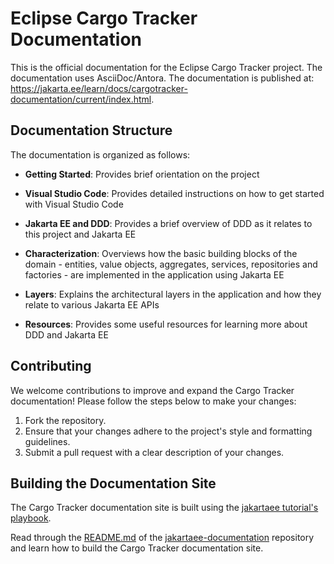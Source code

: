 # Eclipse Cargo Tracker Documentation

This is the official documentation for the Eclipse Cargo Tracker project. The documentation uses AsciiDoc/Antora. The documentation is published at: https://jakarta.ee/learn/docs/cargotracker-documentation/current/index.html.

## Documentation Structure

The documentation is organized as follows:

- **Getting Started**: Provides brief orientation on the project

- **Visual Studio Code**: Provides detailed instructions on how to get started 
  with Visual Studio Code

- **Jakarta EE and DDD**: Provides a brief overview of DDD as it relates to 
  this project and Jakarta EE

- **Characterization**: Overviews how the basic building blocks of the domain - entities, value objects, aggregates, services, repositories and factories - are implemented in the application using Jakarta EE

- **Layers**: Explains the architectural layers in the application and how they 
  relate to various Jakarta EE APIs

- **Resources**: Provides some useful resources for learning more about DDD 
  and Jakarta EE

## Contributing

We welcome contributions to improve and expand the Cargo Tracker documentation! 
Please follow the steps below to make your changes:

1. Fork the repository.
3. Ensure that your changes adhere to the project's style and formatting 
   guidelines.
4. Submit a pull request with a clear description of your changes.

## Building the Documentation Site

The Cargo Tracker documentation site is built using the 
[jakartaee tutorial's playbook](https://github.com/jakartaee/jakartaee-documentation/blob/main/antora-playbook.yml).

Read through the 
[README.md](https://github.com/jakartaee/jakartaee-documentation/blob/main/README.md) 
of the
[jakartaee-documentation](https://github.com/jakartaee/jakartaee-documentation/blob/main/antora-playbook.yml) 
repository and learn how to build the Cargo Tracker documentation site.
